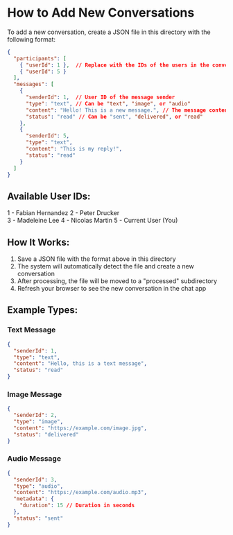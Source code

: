 # How to Add New Conversations

To add a new conversation, create a JSON file in this directory with the following format:

```json
{
  "participants": [
    { "userId": 1 },  // Replace with the IDs of the users in the conversation
    { "userId": 5 }
  ],
  "messages": [
    {
      "senderId": 1,  // User ID of the message sender
      "type": "text", // Can be "text", "image", or "audio"
      "content": "Hello! This is a new message.", // The message content
      "status": "read" // Can be "sent", "delivered", or "read"
    },
    {
      "senderId": 5,
      "type": "text",
      "content": "This is my reply!",
      "status": "read"
    }
  ]
}
```

## Available User IDs:

1 - Fabian Hernandez
2 - Peter Drucker  
3 - Madeleine Lee
4 - Nicolas Martin
5 - Current User (You)

## How It Works:

1. Save a JSON file with the format above in this directory
2. The system will automatically detect the file and create a new conversation
3. After processing, the file will be moved to a "processed" subdirectory
4. Refresh your browser to see the new conversation in the chat app

## Example Types:

### Text Message
```json
{
  "senderId": 1,
  "type": "text",
  "content": "Hello, this is a text message",
  "status": "read"
}
```

### Image Message
```json
{
  "senderId": 2,
  "type": "image",
  "content": "https://example.com/image.jpg",
  "status": "delivered"
}
```

### Audio Message
```json
{
  "senderId": 3,
  "type": "audio",
  "content": "https://example.com/audio.mp3",
  "metadata": {
    "duration": 15 // Duration in seconds
  },
  "status": "sent"
}
```